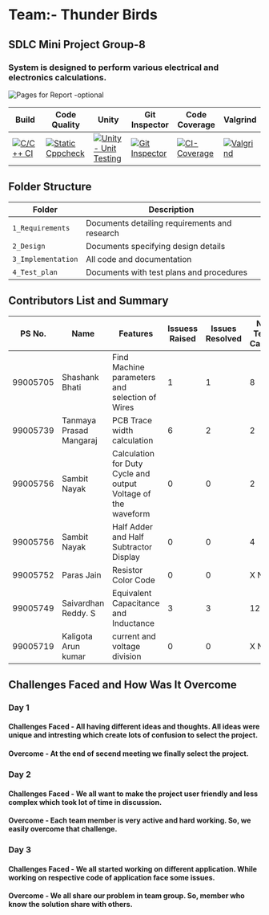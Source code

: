 # Team:- Thunder Birds

## SDLC Mini Project Group-8

### System is designed to perform various electrical and electronics calculations.

![Pages for Report -optional](https://www.fanucamerica.com/images/default-source/cnc-images/simulators/cncsimulator555x232024e18b7eac54234ad38f6fd73c47482.png?sfvrsn=d7c3b47b_0)





Build | Code Quality | Unity | Git Inspector | Code Coverage | Valgrind
------|----------|-------|--------------|--------------|---------
[![C/C++ CI](https://github.com/tanmaya191/tanmaya191-SDLC_8_Thunderbirds/actions/workflows/c-cpp.yml/badge.svg)](https://github.com/tanmaya191/tanmaya191-SDLC_8_Thunderbirds/actions/workflows/c-cpp.yml) | [![Static Cppcheck](https://github.com/tanmaya191/tanmaya191-SDLC_8_Thunderbirds/actions/workflows/cppcheck.yml/badge.svg)](https://github.com/tanmaya191/tanmaya191-SDLC_8_Thunderbirds/action/workflows/cppcheck.yml)| [![Unity - Unit Testing](https://github.com/tanmaya191/tanmaya191-SDLC_8_Thunderbirds/actions/workflows/unity.yml/badge.svg)](https://github.com/tanmaya191/tanmaya191-SDLC_8_Thunderbirds/actions/workflows/unity.yml)| [![Git Inspector](https://github.com/tanmaya191/tanmaya191-SDLC_8_Thunderbirds/actions/workflows/gitinspector.yml/badge.svg)](https://github.com/tanmaya191/tanmaya191-SDLC_8_Thunderbirds/actions/workflows/gitinspector.yml) | [![CI-Coverage](https://github.com/tanmaya191/tanmaya191-SDLC_8_Thunderbirds/actions/workflows/gcov.yml/badge.svg)](https://github.com/tanmaya191/tanmaya191-SDLC_8_Thunderbirds/actions/workflows/gcov.yml) | [![Valgrind](https://github.com/tanmaya191/tanmaya191-SDLC_8_Thunderbirds/actions/workflows/Valgrind.yml/badge.svg)](https://github.com/tanmaya191/tanmaya191-SDLC_8_Thunderbirds/actions/workflows/Valgrind.yml)


## Folder Structure
Folder             | Description
-------------------| -----------------------------------------
`1_Requirements`   | Documents detailing requirements and research
`2_Design`         | Documents specifying design details
`3_Implementation` | All code and documentation
`4_Test_plan`      | Documents with test plans and procedures

## Contributors List and Summary

PS No. |  Name   |    Features    | Issuess Raised |Issues Resolved|No Test Cases|Test Case Pass
-------|---------|----------------|----------------|---------------|-------------|--------------
99005705 | Shashank Bhati  | Find Machine parameters and selection of Wires   | 1     | 1  | 8   | 8     
99005739 | Tanmaya Prasad Mangaraj  | PCB Trace width calculation   | 6     | 2  | 2   | 2  
99005756 | Sambit Nayak             | Calculation for Duty Cycle and output Voltage of the waveform| 0| 0| 2|2
99005756 | Sambit Nayak             | Half Adder and Half Subtractor Display                      | 0| 0| 4| 4
99005752 | Paras Jain               |Resistor Color Code            | 0     | 0  |X No   |X No     
99005749 | Saivardhan Reddy. S      | Equivalent Capacitance and Inductance | 3 | 3 | 12 | 12 |
99005719 | Kaligota Arun kumar      | current and voltage division  | 0| 0 | X No | X No

## Challenges Faced and How Was It Overcome

### Day 1 

#### Challenges Faced - All having different ideas and thoughts. All ideas were unique and intresting which create lots of confusion to select the project.

#### Overcome - At the end of secend meeting we finally select the project.


### Day 2

#### Challenges Faced - We all want to make the project user friendly and less complex which took lot of time in discussion. 

#### Overcome - Each team member is very active and hard working. So, we easily overcome that challenge.


### Day 3

#### Challenges Faced - We all started working on different application. While working on respective code of application face some issues. 

#### Overcome - We all share our problem in team group. So, member who know the solution share with others.



